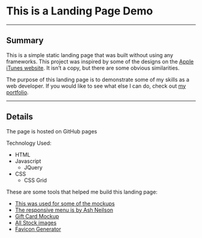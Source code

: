 # This is a Landing Page Demo
---
## Summary
This is a simple static landing page that was built without using any frameworks.
This project was inspired by some of the designs on the [Apple iTunes website](https://www.apple.com/itunes/). It isn’t a copy, but there are some obvious similarities. 

The purpose of this landing page is to demonstrate some of my skills as a web developer. 
If you would like to see what else I can do, check out [my portfolio](https://michaelfrieze.github.io/). 

---

## Details
The page is hosted on GitHub pages

Technology Used:
* HTML
* Javascript
	* JQuery
* CSS
	* CSS Grid

These are some tools that helped me build this landing page:
* [This was used for some of the mockups](https://smartmockups.com/?status=accepted&expires=1538163591&seller=19214&affiliate=34221&link=783&p_tok=a3c1a0fd-637b-4399-9feb-d73f5c38f995) 
* [The responsive menu is by Ash Neilson](https://codepen.io/neilso/pen/ziwgI)
* [Gift Card Mockup](https://free-psd-templates.com/free-game-youtube-channel-banner/)
* [All Stock images](https://www.pexels.com/)
* [Favicon Generator](http://tools.dynamicdrive.com/favicon/)




